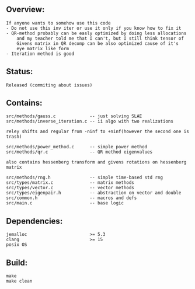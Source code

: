 ## Overview:
	If anyone wants to somehow use this code
	- Do not use this inv iter or use it only if you know how to fix it
	- QR-method probably can be easly optimized by doing less allocations
		and my teacher told me that I can't, but I still think tensor of
		Givens matrix in QR decomp can be also optimized cause of it's
		eye matrix like form
	- Iteration method is good

## Status:
    Released (commiting about issues)

## Contains:
	src/methods/gauss.c             -- just solving SLAE
	src/methods/inverse_iteration.c -- ii algo with two realizations

    reley shifts and regular from -ninf to +ninf(however the second one is trash)

    src/methods/power_method.c      -- simple power method
	src/methods/qr.c                -- QR method eigenvalues

    also contains hessenberg transform and givens rotations on hessenberg matrix

    src/methods/rng.h               -- simple time-based std rng
    src/types/matrix.c              -- matrix methods
	src/types/vector.c              -- vector methods
	src/types/eigenpair.h           -- abstraction on vector and double
	src/common.h                    -- macros and defs
	src/main.c                      -- base logic

## Dependencies:
    jemalloc                        >= 5.3
    clang                           >= 15
    posix OS

## Build:
    make
    make clean
